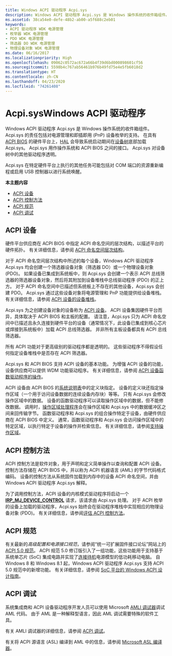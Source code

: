 ```yaml
---
title: Windows ACPI 驱动程序 Acpi.sys
description: Windows ACPI 驱动程序 Acpi.sys 是 Windows 操作系统的收件箱组件。
ms.assetid: 38ca54e0-defe-48b2-ab00-a5f688c2eb01
keywords:
- ACPI 驱动程序 WDK 电源管理
- 枚举器 WDK 电源管理
- PDO WDK 电源管理
- 筛选器 DO WDK 电源管理
- 物理设备对象 WDK 电源管理
ms.date: 06/16/2017
ms.localizationpriority: High
ms.openlocfilehash: 09062c0572ac672a66b4f39d6bd000898601cf56
ms.sourcegitcommit: 5598b4c767ab56461b976b49fd75e4e5fb6018d2
ms.translationtype: HT
ms.contentlocale: zh-CN
ms.lasthandoff: 04/23/2020
ms.locfileid: "74261408"
---
```

# <a name="acpisys-the-windows-acpi-driver"></a>Acpi.sysWindows ACPI 驱动程序


Windows ACPI 驱动程序 Acpi.sys 是 Windows 操作系统的收件箱组件。 Acpi.sys 的责任包括对电源管理和即插即用 (PnP) 设备枚举的支持。 在具有 [ACPI BIOS](acpi-bios.md) 的硬件平台上，[HAL](windows-kernel-mode-hal-library.md) 会导致系统启动期间在[设备树](device-tree.md)底部加载 Acpi.sys。 Acpi.sys 用作操作系统和 ACPI BIOS 之间的接口。 Acpi.sys 对设备树中的其他驱动程序透明。

Acpi.sys 在特定硬件平台上执行的其他任务可能包括对 COM 端口的资源重新编程或启用 USB 控制器以进行系统唤醒。

**本主题内容**

-   [ACPI 设备](#acpi-devices)
-   [ACPI 控制方法](#acpi-control-methods)
-   [ACPI 规范](#acpi-specification)
-   [ACPI 调试](#acpi-debugging)

## <a name="acpi-devices"></a>ACPI 设备


硬件平台供应商在 ACPI BIOS 中指定 ACPI 命名空间的层次结构，以描述平台的硬件拓扑。 有关详细信息，请参阅 [ACPI 命名空间层次结构](https://docs.microsoft.com/windows-hardware/drivers/bringup/acpi-namespace-hierarchy)。

对于 ACPI 命名空间层次结构中所述的每个设备，Windows ACPI 驱动程序 Acpi.sys 均会创建一个筛选器设备对象（筛选器 DO）或一个物理设备对象 (PDO)。 如果设备已集成到系统板中，则 Acpi.sys 会创建一个表示 ACPI 总线筛选器的筛选器设备对象，然后将其附加到设备堆栈中总线驱动程序 (PDO) 的正上方。 对于 ACPI 命名空间中已描述但系统板上不存在的其他设备，Acpi.sys 会创建 PDO。 Acpi.sys 通过这些设备对象将电源管理和 PnP 功能提供给设备堆栈。 有关详细信息，请参阅 [ACPI 设备的设备堆栈](https://docs.microsoft.com/windows-hardware/drivers/acpi/device-stacks-for-an-acpi-device)。

Acpi.sys 为之创建设备对象的设备称为 [ACPI 设备](https://docs.microsoft.com/windows-hardware/drivers/acpi/supporting-acpi-devices)。 ACPI 设备集因硬件平台而异，具体取决于 ACPI BIOS 和主板的配置。 请注意，Acpi.sys 只为 ACPI 命名空间中已描述且永久连接到硬件平台的设备（通常情况下，此设备已集成到核心芯片或焊接到系统板中）加载 ACPI 总线筛选器。 并非所有主板设备都具有 ACPI 总线筛选器。

所有 ACPI 功能对于更高级别的驱动程序都是透明的。 这些驱动程序不得假设任何指定设备堆栈中是否存在 ACPI 筛选器。

Acpi.sys 和 ACPI BIOS 支持 ACPI 设备的基本功能。 为增强 ACPI 设备的功能，设备供应商可以提供 WDM 功能驱动程序。 有关详细信息，请参阅 [ACPI 设备函数驱动程序的操作](https://docs.microsoft.com/windows-hardware/drivers/acpi/operation-of-an-acpi-device-function-driver)。

ACPI 设备由 ACPI BIOS 的[系统说明表](https://docs.microsoft.com/windows-hardware/drivers/bringup/acpi-system-description-tables)中的定义块指定。 设备的定义块还指定操作区域（一个用于访问设备数据的连续设备内存块）等等。 只有 Acpi.sys 会修改操作区域中的数据。 设备的函数驱动程序可以读取操作区域中的数据，但不能修改数据。 调用时，[操作区域处理程序](https://docs.microsoft.com/windows-hardware/drivers/acpi/implementing-an-operation-region-handler)会在操作区域和 Acpi.sys 中的数据缓冲区之间来回传输字节。 函数驱动程序和 Acpi.sys 的组合操作特定于设备，由硬件供应商在 ACPI BIOS 中定义。 通常，函数驱动程序和 Acpi.sys 会访问操作区域中的特定区域，以执行特定于设备的操作并检索信息。 有关详细信息，请参阅[支持操作区域](https://docs.microsoft.com/windows-hardware/drivers/acpi/supporting-an-operation-region)。

## <a name="acpi-control-methods"></a>ACPI 控制方法


ACPI 控制方法是软件对象，用于声明和定义简单操作以查询和配置 ACPI 设备。 控制方法存储在 ACPI BIOS 中，并以称为 ACPI 机器语言 (AML) 的字节代码格式编码。 设备的控制方法从系统固件加载到内存中的设备 ACPI 命名空间，并由 Windows ACPI 驱动程序 Acpi.sys 解释。

为了调用控制方法，ACPI 设备的内核模式驱动程序将启动一个 [**IRP\_MJ\_DEVICE\_CONTROL**](https://docs.microsoft.com/windows-hardware/drivers/kernel/irp-mj-device-control) 请求，该请求由 Acpi.sys 处理。 对于 ACPI 枚举的设备上加载的驱动程序，Acpi.sys 始终会在驱动程序堆栈中实现相应的物理设备对象 (PDO)。 有关详细信息，请参阅[评估 ACPI 控制方法](https://docs.microsoft.com/windows-hardware/drivers/acpi/evaluating-acpi-control-methods)。

## <a name="acpi-specification"></a>ACPI 规范


有关最新的*高级配置和电源接口规范*，请参阅“统一可扩展固件接口论坛”网站上的 [ACPI 5.0 规范](https://uefi.org/specifications)。 ACPI 规范 5.0 修订版引入了一组功能，这些功能用于支持基于系统单芯片 (SoC) 集成电路并实现了[连接待机](https://docs.microsoft.com/windows-hardware/design/device-experiences/modern-standby)电源模型的低功耗移动电脑。 自 Windows 8 和 Windows 8.1 起，Windows ACPI 驱动程序 Acpi.sys 支持 ACPI 5.0 规范中的新增功能。 有关详细信息，请参阅 [SoC 平台的 Windows ACPI 设计指南](https://docs.microsoft.com/windows-hardware/drivers/bringup/windows-acpi-design-guide-for-soc-platforms)。

## <a name="acpi-debugging"></a>ACPI 调试


系统集成商和 ACPI 设备驱动程序开发人员可以使用 Microsoft [AMLI 调试器](https://docs.microsoft.com/windows-hardware/drivers/debugger/introduction-to-the-amli-debugger)调试 AML 代码。 由于 AML 是一种解释型语言，因此 AML 调试需要特殊的软件工具。

有关 AMLI 调试器的详细信息，请参阅 [ACPI 调试](https://docs.microsoft.com/windows-hardware/drivers/debugger/acpi-debugging)。

有关将 ACPI 源语言 (ASL) 编译到 AML 中的信息，请参阅 [Microsoft ASL 编译器](https://docs.microsoft.com/windows-hardware/drivers/bringup/microsoft-asl-compiler)。

 

 




